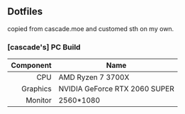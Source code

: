 ## Dotfiles
copied from cascade.moe and customed sth on my own.

### [cascade's] PC Build
| Component | Name |
| --------: | - |
| CPU | AMD Ryzen 7 3700X |
| Graphics | NVIDIA GeForce RTX 2060 SUPER |
| Monitor | 2560*1080 |

